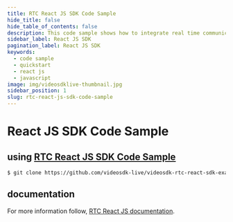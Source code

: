 ```yaml
---
title: RTC React JS SDK Code Sample
hide_title: false
hide_table_of_contents: false
description: This code sample shows how to integrate real time communication in your application on client side using React JS SDK.
sidebar_label: React JS SDK
pagination_label: React JS SDK
keywords:
  - code sample
  - quickstart
  - react js
  - javascript
image: img/videosdklive-thumbnail.jpg
sidebar_position: 1
slug: rtc-react-js-sdk-code-sample
---
```


# React JS SDK Code Sample

## using [RTC React JS SDK Code Sample](https://github.com/videosdk-live/videosdk-rtc-react-sdk-example)

```sh
$ git clone https://github.com/videosdk-live/videosdk-rtc-react-sdk-example
```

## documentation

For more information follow, [RTC React JS documentation](/react/api/sdk-reference/setup).
